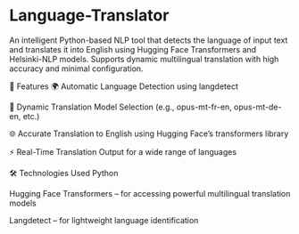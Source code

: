 # Language-Translator
An intelligent Python-based NLP tool that detects the language of input text and translates it into English using Hugging Face Transformers and Helsinki-NLP models. Supports dynamic multilingual translation with high accuracy and minimal configuration.

📌 Features
🌍 Automatic Language Detection using langdetect

🔁 Dynamic Translation Model Selection (e.g., opus-mt-fr-en, opus-mt-de-en, etc.)

🌐 Accurate Translation to English using Hugging Face’s transformers library

⚡ Real-Time Translation Output for a wide range of languages

🛠️ Technologies Used
Python

Hugging Face Transformers – for accessing powerful multilingual translation models

Langdetect – for lightweight language identification

